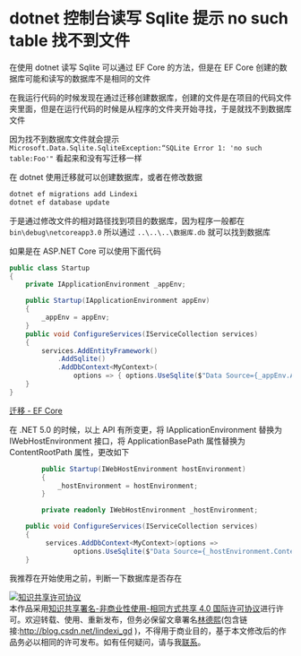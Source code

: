 # dotnet 控制台读写 Sqlite 提示 no such table 找不到文件

在使用 dotnet 读写 Sqlite 可以通过 EF Core 的方法，但是在 EF Core 创建的数据库可能和读写的数据库不是相同的文件

<!--more-->
<!-- CreateTime:2019/8/31 16:55:58 -->


在我运行代码的时候发现在通过迁移创建数据库，创建的文件是在项目的代码文件夹里面，但是在运行代码的时候是从程序的文件夹开始寻找，于是就找不到数据库文件

因为找不到数据库文件就会提示 `Microsoft.Data.Sqlite.SqliteException:“SQLite Error 1: 'no such table:Foo'"` 看起来和没有写迁移一样

在 dotnet 使用迁移就可以创建数据库，或者在修改数据

```csharp
dotnet ef migrations add Lindexi
dotnet ef database update
```

于是通过修改文件的相对路径找到项目的数据库，因为程序一般都在 `bin\debug\netcoreapp3.0` 所以通过 `..\..\..\数据库.db` 就可以找到数据库

如果是在 ASP.NET Core 可以使用下面代码

```csharp
public class Startup
{
    private IApplicationEnvironment _appEnv;

    public Startup(IApplicationEnvironment appEnv)
    {
        _appEnv = appEnv;
    }
    public void ConfigureServices(IServiceCollection services)
    {
        services.AddEntityFramework()
            .AddSqlite()
            .AddDbContext<MyContext>(
                options => { options.UseSqlite($"Data Source={_appEnv.ApplicationBasePath}/data.db"); });
    }
}
```

[迁移 - EF Core](https://docs.microsoft.com/zh-cn/ef/core/managing-schemas/migrations/index?wt.mc_id=WD-MVP-5003260 )


在 .NET 5.0 的时候，以上 API 有所变更，将 IApplicationEnvironment 替换为 IWebHostEnvironment 接口，将 ApplicationBasePath 属性替换为 ContentRootPath 属性，更改如下

```csharp
        public Startup(IWebHostEnvironment hostEnvironment)
        {
            _hostEnvironment = hostEnvironment;
        }

        private readonly IWebHostEnvironment _hostEnvironment;

    public void ConfigureServices(IServiceCollection services)
    {
         services.AddDbContext<MyContext>(options =>
                options.UseSqlite($"Data Source={_hostEnvironment.ContentRootPath}/data.db"));
    }
```

我推荐在开始使用之前，判断一下数据库是否存在

<a rel="license" href="http://creativecommons.org/licenses/by-nc-sa/4.0/"><img alt="知识共享许可协议" style="border-width:0" src="https://licensebuttons.net/l/by-nc-sa/4.0/88x31.png" /></a><br />本作品采用<a rel="license" href="http://creativecommons.org/licenses/by-nc-sa/4.0/">知识共享署名-非商业性使用-相同方式共享 4.0 国际许可协议</a>进行许可。欢迎转载、使用、重新发布，但务必保留文章署名[林德熙](http://blog.csdn.net/lindexi_gd)(包含链接:http://blog.csdn.net/lindexi_gd )，不得用于商业目的，基于本文修改后的作品务必以相同的许可发布。如有任何疑问，请与我[联系](mailto:lindexi_gd@163.com)。  

